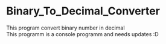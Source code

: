 # Binary_To_Decimal_Converter
This program convert binary number in decimal  
This programm is a console programm and needs updates :D
